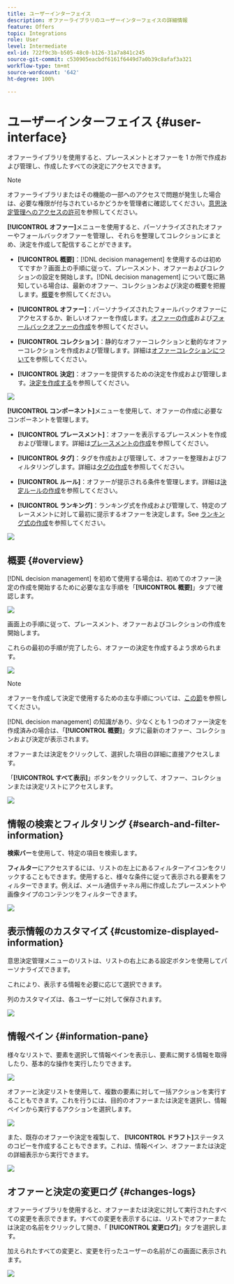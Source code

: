 ```yaml
---
title: ユーザーインターフェイス
description: オファーライブラリのユーザーインターフェイスの詳細情報
feature: Offers
topic: Integrations
role: User
level: Intermediate
exl-id: 722f9c3b-b505-48c0-b126-31a7a841c245
source-git-commit: c530905eacbdf6161f6449d7a0b39c8afaf3a321
workflow-type: tm+mt
source-wordcount: '642'
ht-degree: 100%

---
```


# ユーザーインターフェイス {#user-interface}

オファーライブラリを使用すると、プレースメントとオファーを 1 か所で作成および管理し、作成したすべての決定にアクセスできます。

>[!NOTE]
>
>オファーライブラリまたはその機能の一部へのアクセスで問題が発生した場合は、必要な権限が付与されているかどうかを管理者に確認してください。[意思決定管理へのアクセスの許可](starting-offer-decisioning.md#granting-acess-to-decision-management)を参照してください。

**[!UICONTROL オファー]**&#x200B;メニューを使用すると、パーソナライズされたオファーやフォールバックオファーを管理し、それらを整理してコレクションにまとめ、決定を作成して配信することができます。

* **[!UICONTROL 概要]**：[!DNL decision management] を使用するのは初めてですか？画面上の手順に従って、プレースメント、オファーおよびコレクションの設定を開始します。[!DNL decision management] について既に熟知している場合は、最新のオファー、コレクションおよび決定の概要を把握します。[概要](#overview)を参照してください。

* **[!UICONTROL オファー]**：パーソナライズされたフォールバックオファーにアクセスするか、新しいオファーを作成します。[オファーの作成](../offer-library/creating-personalized-offers.md)および[フォールバックオファーの作成](../offer-library/creating-fallback-offers.md)を参照してください。

* **[!UICONTROL コレクション]**：静的なオファーコレクションと動的なオファーコレクションを作成および管理します。詳細は[オファーコレクションについて](../offer-library/creating-collections.md)を参照してください。

* **[!UICONTROL 決定]**：オファーを提供するための決定を作成および管理します。[決定を作成する](../offer-activities/create-offer-activities.md)を参照してください。

![](../assets/offers_menu.png)

**[!UICONTROL コンポーネント]**&#x200B;メニューを使用して、オファーの作成に必要なコンポーネントを管理します。

* **[!UICONTROL プレースメント]**：オファーを表示するプレースメントを作成および管理します。詳細は[プレースメントの作成](../offer-library/creating-placements.md)を参照してください。

* **[!UICONTROL タグ]**：タグを作成および管理して、オファーを整理およびフィルタリングします。詳細は[タグの作成](../offer-library/creating-tags.md)を参照してください。

* **[!UICONTROL ルール]**：オファーが提示される条件を管理します。詳細は[決定ルールの作成](../offer-library/creating-decision-rules.md)を参照してください。

* **[!UICONTROL ランキング]**：ランキング式を作成および管理して、特定のプレースメントに対して最初に提示するオファーを決定します。See [ランキング式の作成](../ranking/create-ranking-formulas.md)を参照してください。

![](../assets/offer_activities.png)

## 概要 {#overview}

[!DNL decision management] を初めて使用する場合は、初めてのオファー決定の作成を開始するために必要な主な手順を「**[!UICONTROL 概要]**」タブで確認します。

![](../assets/overview_onboarding.png)

画面上の手順に従って、プレースメント、オファーおよびコレクションの作成を開始します。

これらの最初の手順が完了したら、オファーの決定を作成するよう求められます。

![](../assets/overview_collection-created.png)

>[!NOTE]
>
>オファーを作成して決定で使用するための主な手順については、[この節](../offer-library/key-steps.md)を参照してください。

[!DNL decision management] の知識があり、少なくとも 1 つのオファー決定を作成済みの場合は、「**[!UICONTROL 概要]**」タブに最新のオファー、コレクションおよび決定が表示されます。

オファーまたは決定をクリックして、選択した項目の詳細に直接アクセスします。

「**[!UICONTROL すべて表示]**」ボタンをクリックして、オファー、コレクションまたは決定リストにアクセスします。

![](../assets/overview_view-all.png)

## 情報の検索とフィルタリング {#search-and-filter-information}

**検索バー**&#x200B;を使用して、特定の項目を検索します。

**フィルター**&#x200B;にアクセスするには、リストの左上にあるフィルターアイコンをクリックすることもできます。使用すると、様々な条件に従って表示される要素をフィルターできます。例えば、メール通信チャネル用に作成したプレースメントや画像タイプのコンテンツをフィルターできます。

![](../assets/filters.png)

## 表示情報のカスタマイズ {#customize-displayed-information}

意思決定管理メニューのリストは、リストの右上にある設定ボタンを使用してパーソナライズできます。


これにより、表示する情報を必要に応じて選択できます。

列のカスタマイズは、各ユーザーに対して保存されます。

![](../assets/columns.png)

## 情報ペイン {#information-pane}

様々なリストで、要素を選択して情報ペインを表示し、要素に関する情報を取得したり、基本的な操作を実行したりできます。

![](../assets/information-pane.png)

オファーと決定リストを使用して、複数の要素に対して一括アクションを実行することもできます。これを行うには、目的のオファーまたは決定を選択し、情報ペインから実行するアクションを選択します。


![](../assets/bulk-actions.png)

また、既存のオファーや決定を複製して、 **[!UICONTROL ドラフト]**&#x200B;ステータスのコピーを作成することもできます。これは、情報ペイン、オファーまたは決定の詳細表示から実行できます。

![](../assets/duplicate-offer.png)

## オファーと決定の変更ログ {#changes-logs}

オファーライブラリを使用すると、オファーまたは決定に対して実行されたすべての変更を表示できます。すべての変更を表示するには、リストでオファーまたは決定の名前をクリックして開き、「 **[!UICONTROL 変更ログ]**」タブを選択します。

加えられたすべての変更と、変更を行ったユーザーの名前がこの画面に表示されます。

![](../assets/change-logs.png)
